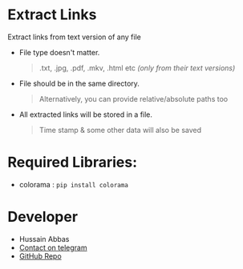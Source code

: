 # Extract Links
Extract links from text version of any file
- File type doesn't matter.
    > .txt, .jpg, .pdf, .mkv, .html etc _(only from their text versions)_
- File should be in the same directory.
    > Alternatively, you can provide relative/absolute paths too
- All extracted links will be stored in a file.
    > Time stamp & some other data will also be saved

# Required Libraries:
- colorama  :   `pip install colorama`

# Developer
- Hussain Abbas
- [Contact on telegram](https://t.me/hussain5416)
- [GitHub Repo](https://github.com/hussain5416/Extract_Links)
